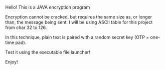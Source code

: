 Hello! This is a JAVA encryption program


Encryption cannot be cracked, but requires the same size as, or longer than, the message
being sent. I will be using ASCII table for this project from char 32 to 126.

In this technique, plain text is paired with a random secret key (OTP = one-time pad).

Test it using the executable file launcher!

Enjoy!


